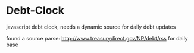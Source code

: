 # Debt-Clock
javascript debt clock, needs a dynamic source for daily debt updates

found a source parse: http://www.treasurydirect.gov/NP/debt/rss for daily base
